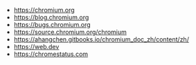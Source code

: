 - <a href="https://chromium.org" target="_blank">https://chromium.org</a>
- <a href="https://blog.chromium.org" target="_blank">https://blog.chromium.org</a>
- <a href="https://bugs.chromium.org" target="_blank">https://bugs.chromium.org</a>
- <a href="https://source.chromium.org/chromium" target="_blank">https://source.chromium.org/chromium</a>
- <a href="https://ahangchen.gitbooks.io/chromium_doc_zh/content/zh/" target="_blank">https://ahangchen.gitbooks.io/chromium_doc_zh/content/zh/</a>
- <a href="https://web.dev" target="_blank">https://web.dev</a>
- <a href="https://chromestatus.com" target="_blank">https://chromestatus.com</a>
